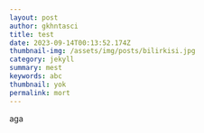 ```yaml
---
layout: post
author: gkhntasci
title: test
date: 2023-09-14T00:13:52.174Z
thumbnail-img: /assets/img/posts/bilirkisi.jpg
category: jekyll
summary: mest
keywords: abc
thumbnail: yok
permalink: mort
---
```

a﻿ga